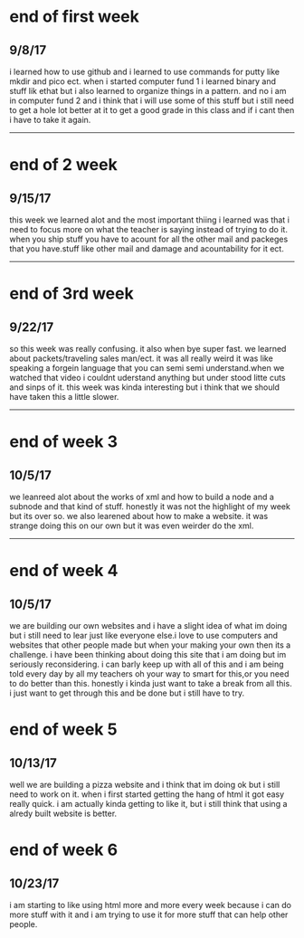 # end of first week
## 9/8/17
i learned how to use github and i learned to use commands for putty like mkdir and pico ect. when i started computer fund 1 i learned binary and stuff lik ethat but i also learned 
to organize things in a pattern. and no i am in computer fund 2 and i think that i will use some of this stuff but i still need to get a hole lot better at it to get a good grade in 
this class and if i cant then i have to take it again.


---

# end of 2 week
## 9/15/17
this week we learned alot and the most important thiing i learned was that i need to focus more on what the teacher is saying instead of trying to do it. when you ship stuff you have to 
acount for all the other mail and packeges that you have.stuff like other mail and damage and acountability for it ect.


---

# end of 3rd week
## 9/22/17
so this week was really confusing. it also when bye super fast. we learned about packets/traveling sales man/ect. it was all really weird it was like speaking a forgein language that you can semi 
semi understand.when we watched that video i couldnt uderstand anything but under stood litte cuts and sinps of it. this week was kinda interesting but i think that we should have taken this a little slower.


---

# end of week 3
## 10/5/17
we leanreed alot about the works of xml and how to build a node and a subnode and that kind of stuff. honestly it was not the highlight of my week but its over so. we also learened about
 how to make a website. it was strange doing this on our own but it was even weirder do the xml.

---

# end of week 4
## 10/5/17
we are building our own websites and i have a slight idea of what im doing but i still need to lear just like everyone else.i love to use computers and websites that other people made but when your making your own then its a challenge. i have been thinking about doing this site that i am doing but im seriously reconsidering. i can barly keep up with all of this and i am being told every day by all my teachers oh your way to smart for this,or you need to do better than this. honestly i kinda just want to take a break from all this. i just want to get through this and be done but i still have to try.


# end of week 5
## 10/13/17
well we are building a pizza website and i think that im doing ok but i still need to work on it. when i first started getting the hang of html it got easy really quick. i am actually kinda getting to like it, but i still think that using a alredy built website is better.


# end of week 6
## 10/23/17
i am starting to like using html more and more every week because i can do more stuff with it and i am trying to use it for more stuff that can help other people.
